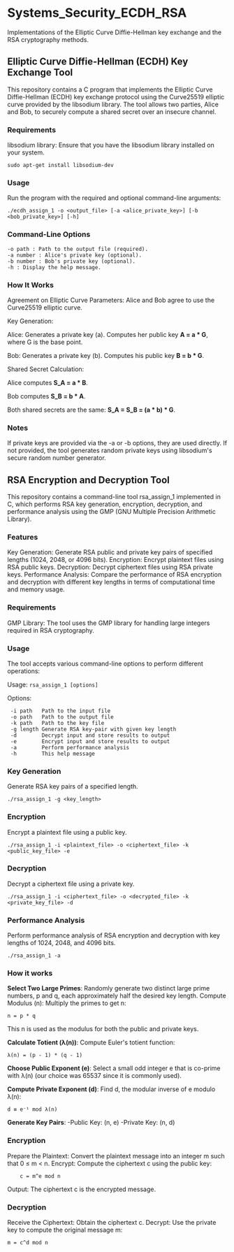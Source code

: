 # Systems_Security_ECDH_RSA
Implementations of the Elliptic Curve Diffie-Hellman key exchange and the RSA cryptography methods.

## Elliptic Curve Diffie-Hellman (ECDH) Key Exchange Tool

This repository contains a C program that implements the Elliptic Curve Diffie-Hellman (ECDH) key exchange protocol using the Curve25519 elliptic curve provided by the libsodium library. The tool allows two parties, Alice and Bob, to securely compute a shared secret over an insecure channel.

### Requirements

libsodium library: Ensure that you have the libsodium library installed on your system.
```
sudo apt-get install libsodium-dev
```

### Usage

Run the program with the required and optional command-line arguments:

```
./ecdh_assign_1 -o <output_file> [-a <alice_private_key>] [-b <bob_private_key>] [-h]
```

### Command-Line Options
```
-o path : Path to the output file (required).
-a number : Alice's private key (optional).
-b number : Bob's private key (optional).
-h : Display the help message.
```

### How It Works

Agreement on Elliptic Curve Parameters: Alice and Bob agree to use the Curve25519 elliptic curve.

Key Generation:

Alice:
Generates a private key (a).
Computes her public key **A = a * G**, where G is the base point.
        
Bob:
Generates a private key (b).
Computes his public key **B = b * G**.

Shared Secret Calculation:

Alice computes **S_A = a * B**.

Bob computes **S_B = b * A**.

Both shared secrets are the same: **S_A = S_B = (a * b) * G**.

### Notes

If private keys are provided via the -a or -b options, they are used directly.
If not provided, the tool generates random private keys using libsodium's secure random number generator.



## RSA Encryption and Decryption Tool

This repository contains a command-line tool rsa_assign_1 implemented in C, which performs RSA key generation, encryption, decryption, and performance analysis using the GMP (GNU Multiple Precision Arithmetic Library).

### Features

Key Generation: Generate RSA public and private key pairs of specified lengths (1024, 2048, or 4096 bits).
Encryption: Encrypt plaintext files using RSA public keys.
Decryption: Decrypt ciphertext files using RSA private keys.
Performance Analysis: Compare the performance of RSA encryption and decryption with different key lengths in terms of computational time and memory usage.

### Requirements

GMP Library: The tool uses the GMP library for handling large integers required in RSA cryptography.


### Usage

The tool accepts various command-line options to perform different operations:


Usage: ``` rsa_assign_1 [options] ```

Options:
```
 -i path   Path to the input file
 -o path   Path to the output file
 -k path   Path to the key file
 -g length Generate RSA key-pair with given key length
 -d        Decrypt input and store results to output
 -e        Encrypt input and store results to output
 -a        Perform performance analysis
 -h        This help message
```

### Key Generation

Generate RSA key pairs of a specified length.
```
./rsa_assign_1 -g <key_length>
```

### Encryption

Encrypt a plaintext file using a public key.
```
./rsa_assign_1 -i <plaintext_file> -o <ciphertext_file> -k <public_key_file> -e
```

### Decryption

Decrypt a ciphertext file using a private key.
```
./rsa_assign_1 -i <ciphertext_file> -o <decrypted_file> -k <private_key_file> -d
```

### Performance Analysis

Perform performance analysis of RSA encryption and decryption with key lengths of 1024, 2048, and 4096 bits.

```
./rsa_assign_1 -a
```
### How it works

**Select Two Large Primes**: Randomly generate two distinct large prime numbers, p and q, each approximately half the desired key length.
Compute Modulus (n): Multiply the primes to get n:
```
n = p * q
```
This n is used as the modulus for both the public and private keys.


**Calculate Totient (λ(n))**: Compute Euler's totient function:
```
λ(n) = (p - 1) * (q - 1)
```

**Choose Public Exponent (e)**: Select a small odd integer e that is co-prime with λ(n) (our choice was 65537 since it is commonly used).

**Compute Private Exponent (d)**: Find d, the modular inverse of e modulo λ(n):
```
d ≡ e⁻¹ mod λ(n)
```

**Generate Key Pairs**:
-Public Key: (n, e)
-Private Key: (n, d)

### Encryption

Prepare the Plaintext: Convert the plaintext message into an integer m such that 0 ≤ m < n.
Encrypt: Compute the ciphertext c using the public key:
```
    c = m^e mod n
```

Output: The ciphertext c is the encrypted message.

### Decryption

Receive the Ciphertext: Obtain the ciphertext c.
Decrypt: Use the private key to compute the original message m:
```
m = c^d mod n
```


